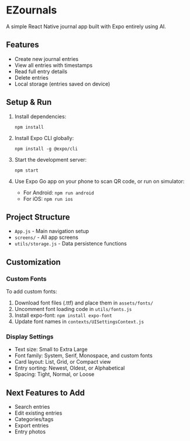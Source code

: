 # EZournals

A simple React Native journal app built with Expo entirely using AI.

## Features
- Create new journal entries
- View all entries with timestamps
- Read full entry details
- Delete entries
- Local storage (entries saved on device)

## Setup & Run

1. Install dependencies:
   ```
   npm install
   ```

2. Install Expo CLI globally:
   ```
   npm install -g @expo/cli
   ```

3. Start the development server:
   ```
   npm start
   ```

4. Use Expo Go app on your phone to scan QR code, or run on simulator:
   - For Android: `npm run android`
   - For iOS: `npm run ios`

## Project Structure
- `App.js` - Main navigation setup
- `screens/` - All app screens
- `utils/storage.js` - Data persistence functions

## Customization

### Custom Fonts
To add custom fonts:
1. Download font files (.ttf) and place them in `assets/fonts/`
2. Uncomment font loading code in `utils/fonts.js`
3. Install expo-font: `npm install expo-font`
4. Update font names in `contexts/UISettingsContext.js`

### Display Settings
- Text size: Small to Extra Large
- Font family: System, Serif, Monospace, and custom fonts
- Card layout: List, Grid, or Compact view
- Entry sorting: Newest, Oldest, or Alphabetical
- Spacing: Tight, Normal, or Loose

## Next Features to Add
- Search entries
- Edit existing entries
- Categories/tags
- Export entries
- Entry photos
